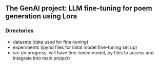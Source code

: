 ## The GenAI project: LLM fine-tuning for poem generation using Lora

### Directories
- datasets (data used for fine-tuning)
- experiments (ipynd files for inital model fine-tuning set up)
- src (in progress, will have fine-tuned model, py files to access and integrate into main project)